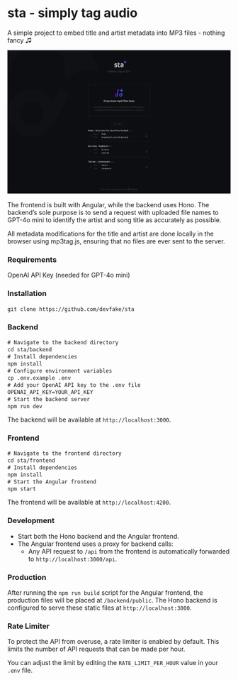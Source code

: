 sta - simply tag audio
===============

A simple project to embed title and artist metadata into MP3 files - nothing fancy ♫

![flox](./frontend/screenshot.png)

The frontend is built with Angular, while the backend uses Hono. The backend’s sole purpose is to send a request with uploaded file names to GPT-4o mini to identify the artist and song title as accurately as possible.

All metadata modifications for the title and artist are done locally in the browser using mp3tag.js, ensuring that no files are ever sent to the server.
### Requirements

OpenAI API Key (needed for GPT-4o mini)

### Installation

```shell
git clone https://github.com/devfake/sta
```

### Backend

```shell
# Navigate to the backend directory
cd sta/backend
# Install dependencies
npm install
# Configure environment variables
cp .env.example .env
# Add your OpenAI API key to the .env file
OPENAI_API_KEY=YOUR_API_KEY
# Start the backend server
npm run dev
```

The backend will be available at `http://localhost:3000`.

### Frontend

```shell
# Navigate to the frontend directory
cd sta/frontend
# Install dependencies
npm install
# Start the Angular frontend
npm start
```

The frontend will be available at `http://localhost:4200`.

### Development

- Start both the Hono backend and the Angular frontend.
- The Angular frontend uses a proxy for backend calls:
  - Any API request to `/api` from the frontend is automatically forwarded to `http://localhost:3000/api`.

### Production

After running the `npm run build` script for the Angular frontend, the production files will be placed at `/backend/public`. The Hono backend is configured to serve these static files at `http://localhost:3000`.

### Rate Limiter

To protect the API from overuse, a rate limiter is enabled by default. This limits the number of API requests that can be made per hour.

You can adjust the limit by editing the `RATE_LIMIT_PER_HOUR` value in your `.env` file.


